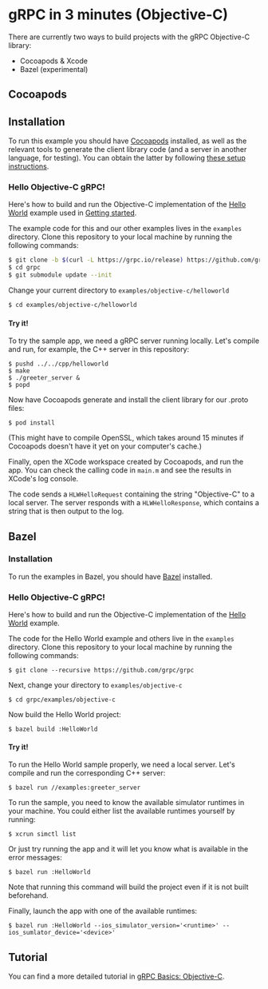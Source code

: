 # gRPC in 3 minutes (Objective-C)

There are currently two ways to build projects with the gRPC Objective-C library:
* Cocoapods & Xcode
* Bazel (experimental)

## Cocoapods

## Installation

To run this example you should have [Cocoapods](https://cocoapods.org/#install) installed, as well
as the relevant tools to generate the client library code (and a server in another language, for
testing). You can obtain the latter by following [these setup instructions](https://github.com/grpc/homebrew-grpc).

### Hello Objective-C gRPC!

Here's how to build and run the Objective-C implementation of the [Hello World](../../protos/helloworld.proto)
example used in [Getting started](https://github.com/grpc/grpc/tree/master/examples).

The example code for this and our other examples lives in the `examples` directory. Clone
this repository to your local machine by running the following commands:


```sh
$ git clone -b $(curl -L https://grpc.io/release) https://github.com/grpc/grpc
$ cd grpc
$ git submodule update --init
```

Change your current directory to `examples/objective-c/helloworld`

```sh
$ cd examples/objective-c/helloworld
```

#### Try it!
To try the sample app, we need a gRPC server running locally. Let's compile and run, for example,
the C++ server in this repository:

```shell
$ pushd ../../cpp/helloworld
$ make
$ ./greeter_server &
$ popd
```

Now have Cocoapods generate and install the client library for our .proto files:

```shell
$ pod install
```

(This might have to compile OpenSSL, which takes around 15 minutes if Cocoapods doesn't have it yet
on your computer's cache.)

Finally, open the XCode workspace created by Cocoapods, and run the app. You can check the calling
code in `main.m` and see the results in XCode's log console.

The code sends a `HLWHelloRequest` containing the string "Objective-C" to a local server. The server
responds with a `HLWHelloResponse`, which contains a string that is then output to the log.

## Bazel
### Installation
To run the examples in Bazel, you should have [Bazel](https://docs.bazel.build/versions/master/install-os-x.html) installed.

### Hello Objective-C gRPC!
Here's how to build and run the Objective-C implementation of the [Hello World](helloworld) example.

The code for the Hello World example and others live in the `examples` directory. Clone this repository to your local machine by running the following commands:
```shell
$ git clone --recursive https://github.com/grpc/grpc
```

Next, change your directory to `examples/objective-c`
```shell
$ cd grpc/examples/objective-c
```

Now build the Hello World project:
```shell
$ bazel build :HelloWorld
```

#### Try it!
To run the Hello World sample properly, we need a local server. Let's compile and run the corresponding C++ server:
```shell
$ bazel run //examples:greeter_server
```

To run the sample, you need to know the available simulator runtimes in your machine. You could either list the available runtimes yourself by running:
```shell
$ xcrun simctl list
```
Or just try running the app and it will let you know what is available in the error messages:
```shell
$ bazel run :HelloWorld
```
Note that running this command will build the project even if it is not built beforehand.

Finally, launch the app with one of the available runtimes:
```shell
$ bazel run :HelloWorld --ios_simulator_version='<runtime>' --ios_sumlator_device='<device>'
```

## Tutorial

You can find a more detailed tutorial in [gRPC Basics: Objective-C](https://grpc.io/docs/tutorials/basic/objective-c.html).
